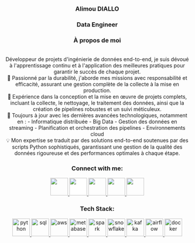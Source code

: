 <!-- Intro -->

<!--<p align="center">
  <a href="https://github.com/DenverCoder1/readme-typing-svg"><img src="https://readme-typing-svg.herokuapp.com?font=Time+New+Roman&color=cyan&size=25&center=true&vCenter=true&width=600&height=100&lines=Hey!+I+am+Dogukan+👋;I+am+an+enthusiastic+Data+Engineer"></a>
</p>-->

<h3 align="center">Alimou DIALLO</h3>
<h3 align="center">Data Engineer</h3>

<h3 align="center">À propos de moi </h3>  
 <p>
<div align="center">
<br>  Développeur de projets d'ingénierie de données end-to-end, je suis dévoué à l'apprentissage continu et à l'application des meilleures pratiques pour garantir le succès de chaque projet.
<br>
🌱 Passionné par la durabilité, j'aborde mes missions avec responsabilité et efficacité, assurant une gestion complète de la collecte à la mise en production.
<br>
💼 Expérience dans la conception et la mise en œuvre de projets complets, incluant la collecte, le nettoyage, le traitement des données, ainsi que la création de pipelines robustes et un suivi méticuleux.
<br>
🚀 Toujours à jour avec les dernières avancées technologiques, notamment en :
 - Informatique distribuée
 - Big Data
 - Gestion des données en streaming
 - Planification et orchestration des pipelines
 - Environnements cloud
<br>
💡 Mon expertise se traduit par des solutions end-to-end soutenues par des scripts Python sophistiqués, garantissant une gestion de la qualité des données rigoureuse et des performances optimales à chaque étape.
</div>
 </p>

<!-- Socials --> 

<h3 align="center">Connect with me:</h3>  
<div align="center">
<a href="https://www.linkedin.com/in/alimou-diallo-202081120/" target="blank">
<img src="https://cdn1.iconfinder.com/data/icons/logotypes/32/circle-linkedin-512.png" style="height: 3rem"/>
</a>

<a href="[YourMediumProfile]" target="blank">
<img src="https://cdn4.iconfinder.com/data/icons/social-media-circle-7/512/Medium_circle-512.png" style="height: 3rem; background-color:white"/>
</a>

<a href="mailto:alimousantou@gmail.com" target="blank">
<img src="https://cdn2.iconfinder.com/data/icons/social-icons-color/512/gmail-512.png" style="height: 3rem"/>
</a>

<a href="[YourWebsite]" target="blank">
<img src="https://upload.wikimedia.org/wikipedia/commons/7/7d/Eo_circle_blue_letter-d.svg" style="height: 3rem"/>
</a>

<a href="[YourUpworkProfile]" target="blank">
<img src="https://www.svgrepo.com/show/331630/upwork.svg" style="height: 3rem"/>
</a>

</div>

<!-- Tech Stack --> 

<h3 align="Center">Tech Stack:</h3>  
<p align="center">
<a href="https://www.python.org/" target="_blank"> <img src="https://cdn.icon-icons.com/icons2/1508/PNG/512/python_104451.png" alt="python"  style="height: 3rem"/> </a>
<a href="https://tr.wikipedia.org/wiki/SQL" target="_blank"> <img src="https://img.icons8.com/external-bearicons-blue-bearicons/512/external-SQL-file-extension-bearicons-blue-bearicons.png" alt="sql"  style="height: 3rem"/> </a>
<a href="https://aws.amazon.com/" target="_blank"> <img src="https://img.icons8.com/color/512/amazon-web-services.png" alt="aws"  style="height: 3rem"/> </a>
<a href="https://cloud.google.com/" target="_blank"> <img src="https://www.sophos.com/sites/default/files/2022-02/googlecloud.png" alt="metabase"  style="height: 3rem"/> </a>
<a href="https://spark.apache.org/" target="_blank"> <img src="https://ignos.blog/wp-content/uploads/2022/06/apachesparklogo-e1655475818894.png" alt="spark"  style="height: 3rem"/> </a>
<a href="https://www.snowflake.com/en/" target="_blank"> <img src="https://cdn.icon-icons.com/icons2/2699/PNG/512/snowflake_logo_icon_167979.png" alt="snowflake"  style="height: 3rem"/> </a>
<a href="https://kafka.apache.org/" target="_blank"> <img src="https://upload.wikimedia.org/wikipedia/commons/0/0a/Apache_kafka-icon.svg" alt="kafka"  style="height: 3rem"/> </a>
<a href="https://airflow.apache.org/" target="_blank"> <img src="https://www.svgrepo.com/show/353380/airflow.svg" alt="airflow"  style="height: 3rem"/> </a>
<a href="https://www.docker.com/" target="_blank"> <img src="https://img.icons8.com/color/512/docker.png" alt="docker"  style="height: 3rem"/> </a>
<a href="https://www.postgresql.org/" target="_blank"> <img src="https://img.icons


